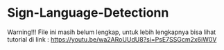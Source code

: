# Sign-Language-Detectionn
Warning!!!
File ini masih belum lengkap, untuk lebih lengkapnya bisa lihat tutorial di link : https://youtu.be/wa2ARoUUdU8?si=PsE7SSGcm2x6iW0V
